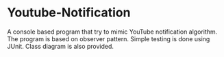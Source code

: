 # Youtube-Notification
 A console based program that try to mimic YouTube notification algorithm. The program is based on observer pattern. Simple testing is done using JUnit. Class diagram is also provided.
